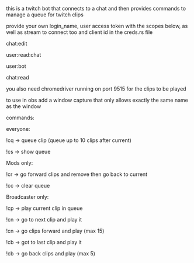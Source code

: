 this is a twitch bot that connects to a chat and then provides commands to manage a queue for twitch clips

provide your own login_name, user access token with the scopes below, as well as stream to connect too and client id in the creds.rs file

chat:edit

user:read:chat

user:bot

chat:read

you also need chromedriver running on port 9515 for the clips to be played

to use in obs add a window capture that only allows exactly the same name as the window

commands:

everyone:

!cq <link> -> queue clip (queue up to 10 clips after current)

!cs -> show queue


Mods only:

!cr <number> -> go forward <number> clips and remove then go back to current

!cc -> clear queue


Broadcaster only:

!cp -> play current clip in queue


!cn -> go to next clip and play it

!cn <number> -> go <number> clips forward and play (max 15)


!cb -> got to last clip and play it

!cb <number> -> go back <number> clips and play (max 5)